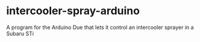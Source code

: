 # intercooler-spray-arduino
A program for the Arduino Due that lets it control an intercooler sprayer in a Subaru STi
